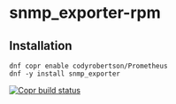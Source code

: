 # snmp_exporter-rpm

## Installation

```shell
dnf copr enable codyrobertson/Prometheus
dnf -y install snmp_exporter
```

[![Copr build status](https://copr.fedorainfracloud.org/coprs/codyrobertson/Prometheus/package/snmp_exporter/status_image/last_build.png)](https://copr.fedorainfracloud.org/coprs/codyrobertson/Prometheus/package/snmp_exporter/)